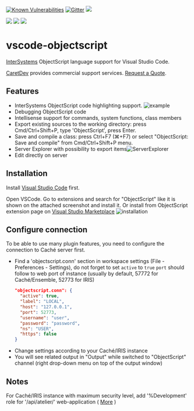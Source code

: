 [![Known Vulnerabilities](https://snyk.io/test/github/daimor/vscode-objectscript/badge.svg)](https://snyk.io/test/github/daimor/vscode-objectscript)
[![Gitter](https://badges.gitter.im/daimor/vscode-objectscript.svg)](https://gitter.im/daimor/vscode-objectscript?utm_source=badge&utm_medium=badge&utm_campaign=pr-badge)
[![](https://img.shields.io/visual-studio-marketplace/i/daimor.vscode-objectscript.svg)](https://marketplace.visualstudio.com/items?itemName=daimor.vscode-objectscript)

[![](https://img.shields.io/badge/InterSystems-IRIS-blue.svg)](https://www.intersystems.com/products/intersystems-iris/)
[![](https://img.shields.io/badge/InterSystems-Caché-blue.svg)](https://www.intersystems.com/products/cache/)
[![](https://img.shields.io/badge/InterSystems-Ensemble-blue.svg)](https://www.intersystems.com/products/ensemble/)

# vscode-objectscript

[InterSystems](http://www.intersystems.com/our-products/) ObjectScript language support for Visual Studio Code.

[CaretDev](https://caretdev.com/#products) provides commercial support services. [Request a Quote](https://caretdev.com/contact-us/).

## Features

- InterSystems ObjectScript code highlighting support.
  ![example](https://raw.githubusercontent.com/daimor/vscode-objectscript/master/images/screenshot.png)
- Debugging ObjectScript code
- Intellisense support for commands, system functions, class members
- Export existing sources to the working directory: press Cmd/Ctrl+Shift+P, type 'ObjectScript', press Enter.
- Save and compile a class: press Ctrl+F7 (⌘+F7) or select "ObjectScript: Save and compile" from Cmd/Ctrl+Shift+P menu.
- Server Explorer with possibility to export items![ServerExplorer](https://raw.githubusercontent.com/daimor/vscode-objectscript/master/images/explorer.png)
- Edit directly on server

## Installation

Install [Visual Studio Code](https://code.visualstudio.com/) first.

Open VSCode. Go to extensions and search for "ObjectScript" like it is shown on the attached screenshot and install it.
Or install from ObjectScript extension page on [Visual Studio Marketplace](https://marketplace.visualstudio.com/items?itemName=daimor.vscode-objectscript)
![installation](https://raw.githubusercontent.com/daimor/vscode-objectscript/master/images/installation.gif)

## Configure connection

To be able to use many plugin features, you need to configure the connection to Caché server first.

- Find a 'objectscript.conn' section in workspace settings (File - Preferences - Settings), do not forget to set `active` to `true`
  `port` should follow to web port of instance (usually by default, 57772 for Caché/Ensemble, 52773 for IRIS)
  ```JSON
  "objectscript.conn": {
    "active": true,
    "label": "LOCAL",
    "host": "127.0.0.1",
    "port": 52773,
    "username": "user",
    "password": "password",
    "ns": "USER",
    "https": false
  }
  ```
- Change settings according to your Caché/IRIS instance
- You will see related output in "Output" while switched to "ObjectScript" channel (right drop-down menu on top of the output window)

## Notes

For Caché/IRIS instance with maximum security level, add '%Development' role for '/api/atelier/' web-application ( [More](https://community.intersystems.com/post/using-atelier-rest-api) )
